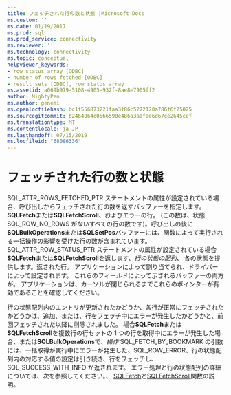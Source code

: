 ```yaml
---
title: フェッチされた行の数と状態 |Microsoft Docs
ms.custom: ''
ms.date: 01/19/2017
ms.prod: sql
ms.prod_service: connectivity
ms.reviewer: ''
ms.technology: connectivity
ms.topic: conceptual
helpviewer_keywords:
- row status array [ODBC]
- number of rows fetched [ODBC]
- result sets [ODBC], row status array
ms.assetid: a069b979-5108-4905-932f-8ae8e7905ff2
author: MightyPen
ms.author: genemi
ms.openlocfilehash: bc1f556873221faa3f86c5272120a786f6f25025
ms.sourcegitcommit: b2464064c0566590e486a3aafae6d67ce2645cef
ms.translationtype: MT
ms.contentlocale: ja-JP
ms.lasthandoff: 07/15/2019
ms.locfileid: "68086336"
---
```

# <a name="number-of-rows-fetched-and-status"></a>フェッチされた行の数と状態
SQL_ATTR_ROWS_FETCHED_PTR ステートメントの属性が設定されている場合、呼び出しからフェッチされた行の数を返すバッファーを指定します。 **SQLFetch**または**SQLFetchScroll**、およびエラーの行。 (この数は、状態 SQL_ROW_NO_ROWS がないすべての行の数です)。呼び出しの後に**SQLBulkOperations**または**SQLSetPos**バッファーには、関数によって実行される一括操作の影響を受けた行の数が含まれています。 SQL_ATTR_ROW_STATUS_PTR ステートメントの属性が設定されている場合**SQLFetch**または**SQLFetchScroll**を返します、*行の状態の配列、* 各の状態を提供します。返された行。 アプリケーションによって割り当てられ、ドライバーによって設定されます。 これらのフィールドによって示されるバッファーの両方が。 アプリケーションは、カーソルが閉じられるまでこれらのポインターが有効であることを確認してください。  
  
 行の状態配列内のエントリが更新されたかどうか、各行が正常にフェッチされたかどうかは、追加、または、行をフェッチ中にエラーが発生したかどうかと、前回フェッチされた以降に削除されました。 場合**SQLFetch**または**SQLFetchScroll**を複数行の行セットの 1 つの行を取得中にエラーが発生した場合、または**SQLBulkOperations**で、*操作* SQL_FETCH_BY_BOOKMARK の引数には、一括取得が実行中にエラーが発生した、SQL_ROW_ERROR、行の状態配列内の対応する値の設定は引き続き、行をフェッチし、SQL_SUCCESS_WITH_INFO が返されます。 エラー処理と行の状態配列の詳細については、次を参照してください。、 [SQLFetch](../../../odbc/reference/syntax/sqlfetch-function.md)と[SQLFetchScroll](../../../odbc/reference/syntax/sqlfetchscroll-function.md)関数の説明。
